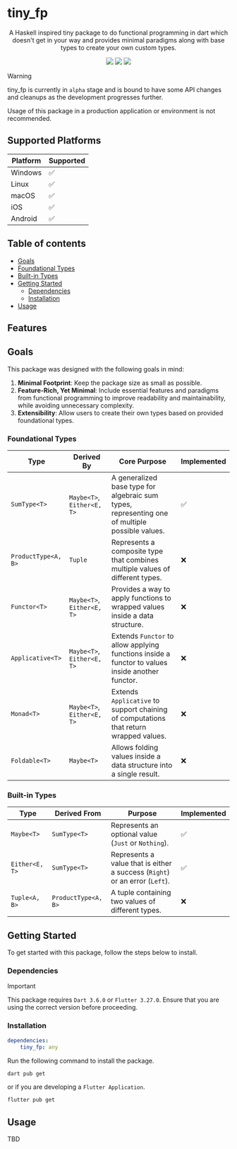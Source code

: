 # tiny_fp

<p align="center">
    A Haskell inspired tiny package to do functional programming in dart which doesn't get in your way and provides minimal paradigms along with base types to create your own custom types.
</p>

<p align="center">
    <img src="https://img.shields.io/badge/stage-alpha-red" />
    <img src="https://img.shields.io/pub/v/tiny_fp?" />
    <img src="https://img.shields.io/github/license/maranix/tiny_fp?logo=github" />
</p>

> [!WARNING]
>
> tiny_fp is currently in `alpha` stage and is bound to have some API changes and cleanups as the development progresses further.
> 
> Usage of this package in a production application or environment is not recommended.

## Supported Platforms

| Platform | Supported |
| -------------- | --------------- |
| Windows | ✅ |
| Linux | ✅ |
| macOS | ✅ |
| iOS | ✅ |
| Android | ✅ |

## Table of contents
- [Goals](#goals)
- [Foundational Types](#foundational-types)
- [Built-in Types](#built-in-types)
- [Getting Started](#getting-started)
  - [Dependencies](#dependencies)
  - [Installation](#installation)
- [Usage](#usage)

## Features

## Goals

This package was designed with the following goals in mind:

1. **Minimal Footprint**: Keep the package size as small as possible.
2. **Feature-Rich, Yet Minimal**: Include essential features and paradigms from functional programming to improve readability and maintainability, while avoiding unnecessary complexity.
3. **Extensibility**: Allow users to create their own types based on provided foundational types.

### Foundational Types

| Type  | Derived By                             | Core Purpose                                    | Implemented |
| ------------------- | -------------------------------------- | ---------------------------------------------- | ----------- |
| `SumType<T>`        | `Maybe<T>`, `Either<E, T>`            | A generalized base type for algebraic sum types, representing one of multiple possible values. | ✅ |
| `ProductType<A, B>`| `Tuple`                | Represents a composite type that combines multiple values of different types.                | ❌          |
| `Functor<T>`       | `Maybe<T>`, `Either<E, T>` | Provides a way to apply functions to wrapped values inside a data structure.                  | ❌          |
| `Applicative<T>`   | `Maybe<T>`, `Either<E, T>` | Extends `Functor` to allow applying functions inside a functor to values inside another functor. | ❌          |
| `Monad<T>`         | `Maybe<T>`, `Either<E, T>` | Extends `Applicative` to support chaining of computations that return wrapped values.           | ❌          |
| `Foldable<T>`      | `Maybe<T>` | Allows folding values inside a data structure into a single result.                           | ❌          |

### Built-in Types

| Type      | Derived From            | Purpose                                                   | Implemented |
| ------------------- | ----------------------- | --------------------------------------------------------- | ----------- |
| `Maybe<T>`          | `SumType<T>`            | Represents an optional value (`Just` or `Nothing`).       | ✅          |
| `Either<E, T>`      | `SumType<T>`            | Represents a value that is either a success (`Right`) or an error (`Left`). | ✅          |
| `Tuple<A, B>`     | `ProductType<A, B>`| A tuple containing two values of different types.                                | ❌          |

## Getting Started

To get started with this package, follow the steps below to install.

### Dependencies

> [!IMPORTANT]
> This package requires `Dart 3.6.0` or `Flutter 3.27.0`. Ensure that you are using the correct version before proceeding.

### Installation

```yaml
dependencies:
    tiny_fp: any
```

Run the following command to install the package.

```bash
dart pub get
```

or if you are developing a `Flutter Application`.

```bash
flutter pub get
```

## Usage

TBD
